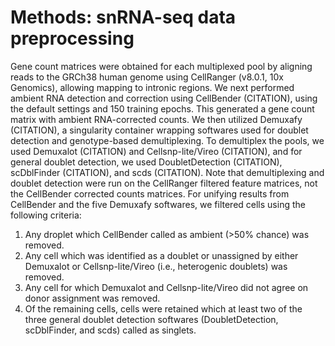 # Methods: snRNA-seq data preprocessing
Gene count matrices were obtained for each multiplexed pool by aligning reads to the GRCh38 human genome using CellRanger (v8.0.1, 10x Genomics), allowing mapping to intronic regions. We next performed ambient RNA detection and correction using CellBender (CITATION), using the default settings and 150 training epochs. This generated a gene count matrix with ambient RNA-corrected counts. We then utilized Demuxafy (CITATION), a singularity container wrapping softwares used for doublet detection and genotype-based demultiplexing. To demultiplex the pools, we used Demuxalot (CITATION) and Cellsnp-lite/Vireo (CITATION), and for general doublet detection, we used DoubletDetection (CITATION), scDblFinder (CITATION), and scds (CITATION). Note that demultiplexing and doublet detection were run on the CellRanger filtered feature matrices, not the CellBender corrected counts matrices. For unifying results from CellBender and the five Demuxafy softwares, we filtered cells using the following criteria:

1. Any droplet which CellBender called as ambient (>50% chance) was removed. 
2. Any cell which was identified as a doublet or unassigned by either Demuxalot or Cellsnp-lite/Vireo (i.e., heterogenic doublets) was removed.
3. Any cell for which Demuxalot and Cellsnp-lite/Vireo did not agree on donor assignment was removed.
4. Of the remaining cells, cells were retained which at least two of the three general doublet detection softwares (DoubletDetection, scDblFinder, and scds) called as singlets.
